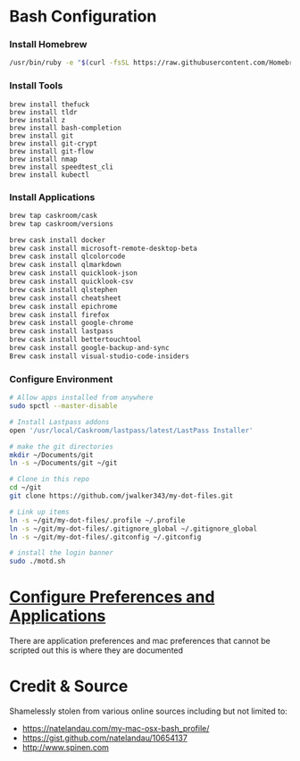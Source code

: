 # Bash Configuration


### Install Homebrew
```bash
/usr/bin/ruby -e "$(curl -fsSL https://raw.githubusercontent.com/Homebrew/install/master/install)"
```

### Install Tools
```
brew install thefuck
brew install tldr
brew install z
brew install bash-completion
brew install git
brew install git-crypt
brew install git-flow
brew install nmap
brew install speedtest_cli
brew install kubectl

```

### Install Applications
```bash
brew tap caskroom/cask
brew tap caskroom/versions

brew cask install docker
brew cask install microsoft-remote-desktop-beta
brew cask install qlcolorcode
brew cask install qlmarkdown
brew cask install quicklook-json
brew cask install quicklook-csv
brew cask install qlstephen
brew cask install cheatsheet
brew cask install epichrome
brew cask install firefox
brew cask install google-chrome
brew cask install lastpass
brew cask install bettertouchtool
brew cask install google-backup-and-sync
Brew cask install visual-studio-code-insiders

```

### Configure Environment
```bash
# Allow apps installed from anywhere
sudo spctl --master-disable

# Install Lastpass addons
open '/usr/local/Caskroom/lastpass/latest/LastPass Installer'

# make the git directories
mkdir ~/Documents/git
ln -s ~/Documents/git ~/git

# Clone in this repo
cd ~/git
git clone https://github.com/jwalker343/my-dot-files.git

# Link up items
ln -s ~/git/my-dot-files/.profile ~/.profile
ln -s ~/git/my-dot-files/.gitignore_global ~/.gitignore_global
ln -s ~/git/my-dot-files/.gitconfig ~/.gitconfig

# install the login banner
sudo ./motd.sh
```

# [Configure Preferences and Applications](application_preferences.md)
There are application preferences and mac preferences that cannot be scripted out this is where they are documented


# Credit & Source
Shamelessly stolen from various online sources including but not limited to:
- https://natelandau.com/my-mac-osx-bash_profile/
- https://gist.github.com/natelandau/10654137
- http://www.spinen.com
